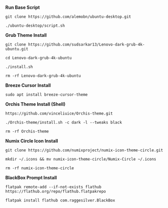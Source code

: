 **Run Base Script**

`git clone https://github.com/alemobn/ubuntu-desktop.git`

`./ubuntu-desktop/script.sh`

**Grub Theme Install**

`git clone https://github.com/sudsarkar13/Lenovo-dark-grub-4k-ubuntu.git`

`cd Lenovo-dark-grub-4k-ubuntu`

`./install.sh`

`rm -rf Lenovo-dark-grub-4k-ubuntu`

**Breeze Cursor Install**

`sudo apt install breeze-cursor-theme`

**Orchis Theme Install (Shell)**

`https://github.com/vinceliuice/Orchis-theme.git`

`./Orchis-theme/install.sh -c dark -l --tweaks black`

`rm -rf Orchis-theme`

**Numix Circle Icon Install**

`git clone https://github.com/numixproject/numix-icon-theme-circle.git`

`mkdir ~/.icons && mv numix-icon-theme-circle/Numix-Circle ~/.icons`

`rm -rf numix-icon-theme-circle`

**BlackBox Prompt Install**

`flatpak remote-add --if-not-exists flathub https://flathub.org/repo/flathub.flatpakrepo`

`flatpak install flathub com.raggesilver.BlackBox`